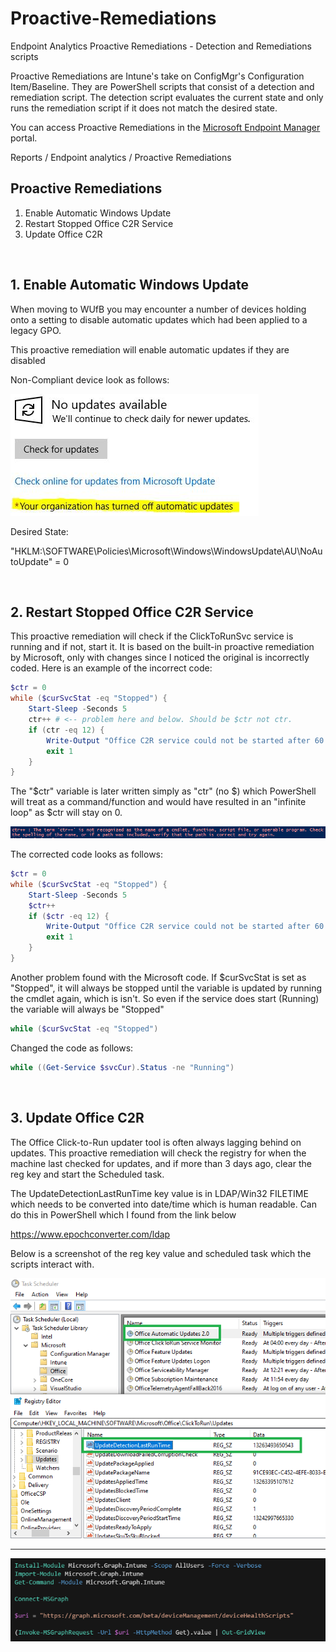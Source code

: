 # Proactive-Remediations

Endpoint Analytics Proactive Remediations - Detection and Remediations scripts

Proactive Remediations are Intune's take on ConfigMgr's Configuration Item/Baseline. They are PowerShell scripts that consist of a detection and remediation script. The detection script evaluates the current state and only runs the remediation script if it does not match the desired state.

You can access Proactive Remediations in the [Microsoft Endpoint Manager](https://endpoint.microsoft.com/) portal.

Reports / Endpoint analytics / Proactive Remediations

## Proactive Remediations

1. Enable Automatic Windows Update
2. Restart Stopped Office C2R Service
3. Update Office C2R

<br>

## 1. Enable Automatic Windows Update

When moving to WUfB you may encounter a number of devices holding onto a setting to disable automatic updates which had been applied to a legacy GPO.

This proactive remediation will enable automatic updates if they are disabled

Non-Compliant device look as follows:

![AutoUpdateDisabled](images/AutoUpdateDisabled.png)

Desired State:

"HKLM:\SOFTWARE\Policies\Microsoft\Windows\WindowsUpdate\AU\NoAutoUpdate" = 0

<br>

## 2. Restart Stopped Office C2R Service

This proactive remediation will check if the ClickToRunSvc service is running and if not, start it. It is based on the built-in proactive remediation by Microsoft, only with changes since I noticed the original is incorrectly coded. Here is an example of the incorrect code:

```powershell
$ctr = 0
while ($curSvcStat -eq "Stopped") {
    Start-Sleep -Seconds 5
    ctr++ # <-- problem here and below. Should be $ctr not ctr.
    if (ctr -eq 12) {
        Write-Output "Office C2R service could not be started after 60 seconds"
        exit 1
    }
}
```

The "$ctr" variable is later written simply as "ctr" (no $) which PowerShell will treat as a command/function and would have resulted in an "infinite loop" as $ctr will stay on 0.

![ctrError](images/ctrError.png)

The corrected code looks as follows:

```powershell
$ctr = 0
while ($curSvcStat -eq "Stopped") {
    Start-Sleep -Seconds 5
    $ctr++
    if ($ctr -eq 12) {
        Write-Output "Office C2R service could not be started after 60 seconds"
        exit 1
    }
}
```

Another problem found with the Microsoft code. If $curSvcStat is set as "Stopped", it will always be stopped until the variable is updated by running the cmdlet again, which is isn't. So even if the service does start (Running) the variable will always be "Stopped"

```powershell
while ($curSvcStat -eq "Stopped")
```

Changed the code as follows:

```powershell
while ((Get-Service $svcCur).Status -ne "Running")
```

<br>

## 3. Update Office C2R

The Office Click-to-Run updater tool is often always lagging behind on updates. This proactive remediation will check the registry for when the machine last checked for updates, and if more than 3 days ago, clear the reg key and start the Scheduled task.

The UpdateDetectionLastRunTime key value is in LDAP/Win32 FILETIME which needs to be converted into date/time which is human readable. Can do this in PowerShell which I found from the link below

https://www.epochconverter.com/ldap

Below is a screenshot of the reg key value and scheduled task which the scripts interact with.

![updateC2R](images/updateC2R.png)

---

![cover](images/cover.png)
